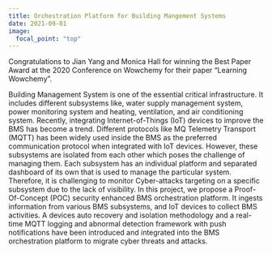 ```yaml
---
title: Orchestration Platform for Building Mangement Systems
date: 2021-09-01
image:
  focal_point: "top"
---
```


Congratulations to Jian Yang and Monica Hall for winning the Best Paper Award at the 2020 Conference on Wowchemy for their paper “Learning Wowchemy”.

<!--more-->

Building Management System is one of the essential critical infrastructure. It includes different subsystems like, water supply management system, power monitoring system and heating, ventilation, and air conditioning system. Recently, integrating Internet-of-Things (IoT) devices to improve the BMS has become a trend. Different protocols like MQ Telemetry Transport (MQTT) has been widely used inside the BMS as the preferred communication protocol when integrated with IoT devices. However, these subsystems are isolated from each other which poses the challenge of managing them. Each subsystem has an individual platform and separated dashboard of its own that is used to manage the particular system. Therefore, it is challenging to monitor Cyber-attacks targeting on a specific subsystem due to the lack of visibility. In this project, we propose a Proof-Of-Concept (POC) security enhanced BMS orchestration platform. It ingests information from various BMS subsystems, and IoT devices to collect BMS activities. A devices auto recovery and isolation methodology and a real-time MQTT logging and abnormal detection framework with push notifications have been introduced and integrated into the BMS orchestration platform to migrate cyber threats and attacks.
